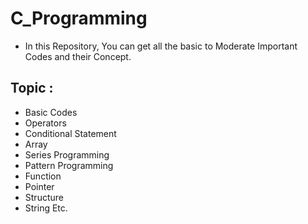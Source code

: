 # C_Programming
- In this Repository, You can get all the basic to Moderate Important Codes and their Concept.
## Topic :
- Basic Codes
- Operators
- Conditional Statement
- Array
- Series Programming
- Pattern Programming
- Function
- Pointer
- Structure
- String
  Etc.
